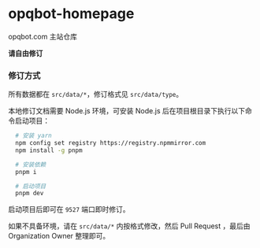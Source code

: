 # opqbot-homepage

opqbot.com 主站仓库

**请自由修订**

### 修订方式

所有数据都在 `src/data/*`，修订格式见 `src/data/type`。

本地修订文档需要 Node.js 环境，可安装 Node.js 后在项目根目录下执行以下命令启动项目：

```bash
  # 安装 yarn
  npm config set registry https://registry.npmmirror.com
  npm install -g pnpm

  # 安装依赖
  pnpm i

  # 启动项目
  pnpm dev
```

启动项目后即可在 `9527` 端口即时修订。

如果不具备环境，请在 `src/data/*` 内按格式修改，然后 Pull Request ，最后由 Organization Owner 整理即可。
